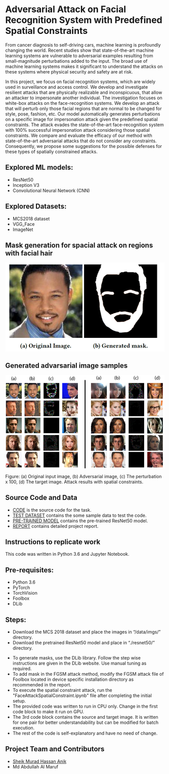 # Adversarial Attack on Facial Recognition System with Predefined Spatial Constraints

From cancer diagnosis to self-driving cars, machine learning is profoundly changing the world. Recent studies show that state-of-the-art machine learning systems are vulnerable to adversarial examples resulting from small-magnitude perturbations added to the input. The broad use of machine learning systems makes it significant to understand the attacks on these systems where physical security and safety are at risk.

In this project, we focus on facial recognition systems, which are widely used in surveillance and access control. We develop and investigate resilient attacks that are physically realizable and inconspicuous, that allow an attacker to impersonate another individual. The investigation focuses on white-box attacks on the face-recognition systems. We develop an attack that will perturb only those facial regions that are normal to be changed for style, pose, fashion, etc. Our model automatically generates perturbations on a specific image for impersonation attack given the predefined spatial constraints. The attack evades the state-of-the-art face-recognition system with 100\% successful impersonation attack considering those spatial constraints. We compare and evaluate the efficacy of our method with state-of-the-art adversarial attacks that do not consider any constraints. Consequently, we propose some suggestions for the possible defenses for these types of spatially constrained attacks.

## Explored ML models:

- ResNet50
- Inception V3
- Convolutional Neural Network (CNN)

## Explored Datasets:

- MCS2018 dataset
- VGG_Face
- ImageNet

## Mask generation for spacial attack on regions with facial hair

![mask.png](images/mask.png)

## Generated advarsarial image samples

![results.png](images/results.png)

Figure: (a) Original input image, (b) Adversarial image, (c) The perturbation x 100, (d) The target
image. Attack results with spatial constraints.

## Source Code and Data

- [CODE](https://github.com/anik801/AdversarialAttackFacialRecognitionSystem/blob/main/FaceAttackSpatialConstraint.ipynb) is the source code for the task.
- [TEST DATASET](https://github.com/anik801/AdversarialAttackFacialRecognitionSystem/tree/main/Sample%20Data) contains the some sample data to test the code.
- [PRE-TRAINED MODEL](https://github.com/anik801/AdversarialAttackFacialRecognitionSystem/tree/main/Model) contains the pre-trained ResNet50 model.
- [REPORT](https://github.com/anik801/AdversarialAttackFacialRecognitionSystem/tree/main/Face_Attack_Report.pdf) contains detailed project report.

## Instructions to replicate work

This code was written in Python 3.6 and Jupyter Notebook.

## Pre-requisites:

- Python 3.6
- PyTorch
- TorchVision
- Foolbox
- DLib

## Steps:

- Download the MCS 2018 dataset and place the images in “/data/imgs/” directory.
- Download the pretrained ResNet50 model and place in “./resnet50/” directory.

* To generate masks, use the DLib library. Follow the step wise instructions are given in the DLib website. Use manual tuning as required.
* To add mask in the FGSM attack method, modify the FGSM attack file of Foolbox located in device specific installation directory as recommended in the report.
* To execute the spatial constraint attack, run the "FaceAttackSpatialConstraint.ipynb" file after completing the initial setup.
* The provided code was written to run in CPU only. Change in the first code block to make it run on GPU.
* The 3rd code block contains the source and target image. It is written for one pair for better understandability but can be modified for batch execution.
* The rest of the code is self-explanatory and have no need of change.

## Project Team and Contributors

- [Sheik Murad Hassan Anik](https://www.linkedin.com/in/anik801/)
- Md Abdullah Al Maruf
